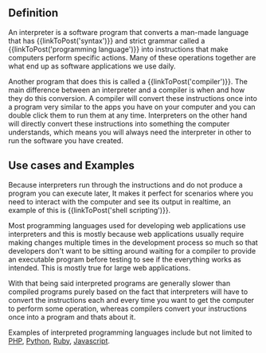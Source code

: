 ## Definition
An interpreter is a software program that converts a man-made language that has {{linkToPost('syntax')}} and strict grammar called a {{linkToPost('programming language')}} into instructions that make computers perform specific actions. Many of these operations together are what end up as software applications we use daily.

Another program that does this is called a {{linkToPost('compiler')}}. The main difference between an interpreter and a compiler is when and how they do this conversion. A compiler will convert these instructions once into a program very similar to the apps you have on your computer and you can double click them to run them at any time. Interpreters on the other hand will directly convert these instructions into something the computer understands, which means you will always need the interpreter in other to run the software you have created.

## Use cases and Examples
Because interpreters run through the instructions and do not produce a program you can execute later, It makes it perfect for scenarios where you need to interact with the computer and see its output in realtime, an example of this is {{linkToPost('shell scripting')}}.

Most programming languages used for developing web applications use interpreters and this is mostly because web applications usually require making changes multiple times in the development process so much so that developers don't want to be sitting around waiting for a compiler to provide an executable program before testing to see if the everything works as intended. This is mostly true for large web applications.

With that being said interpreted programs are generally slower than compiled programs purely based on the fact that interpreters will have to convert the instructions each and every time you want to get the computer to perform some operation, whereas compilers convert your instructions once into a program and thats about it. 

Examples of interpreted programming languages include but not limited to [PHP](https://www.php.net/), [Python](https://www.python.org/), [Ruby](https://www.ruby-lang.org/en/), [Javascript](https://developer.mozilla.org/en-US/docs/Web/JavaScript).